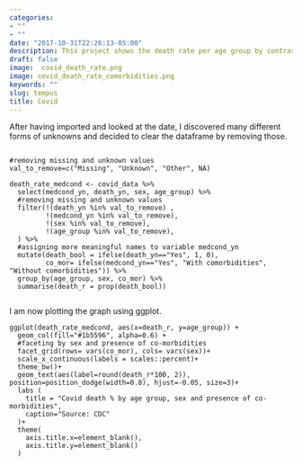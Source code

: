 ```yaml
---
categories:
- ""
- ""
date: "2017-10-31T22:26:13-05:00"
description: This project shows the death rate per age group by contrasting female and male
draft: false
image:  covid_death_rate.png
image: covid_death_rate_comorbidities.png
keywords: ""
slug: tempus
title: Covid
---
```


After having imported and looked at the date, I discovered many different forms of unknowns and decided to clear the dataframe by removing those. 

```{r, covid_death_rate2, fig7, fig.width = 12, fig.height=7}

#removing missing and unknown values
val_to_remove=c("Missing", "Unknown", "Other", NA)

death_rate_medcond <- covid_data %>% 
  select(medcond_yn, death_yn, sex, age_group) %>% 
  #removing missing and unknown values
  filter(!(death_yn %in% val_to_remove) ,
         !(medcond_yn %in% val_to_remove), 
         !(sex %in% val_to_remove),
         !(age_group %in% val_to_remove),
  ) %>%
  #assigning more meaningful names to variable medcond_yn
  mutate(death_bool = ifelse(death_yn=="Yes", 1, 0), 
         co_mor= ifelse(medcond_yn=="Yes", "With comorbidities", "Without comorbidities")) %>% 
  group_by(age_group, sex, co_mor) %>% 
  summarise(death_r = prop(death_bool))
  
```  
I am now plotting the graph using ggplot.

```
ggplot(death_rate_medcond, aes(x=death_r, y=age_group)) +
  geom_col(fill="#1b5596", alpha=0.6) +
  #faceting by sex and presence of co-morbidities
  facet_grid(rows= vars(co_mor), cols= vars(sex))+
  scale_x_continuous(labels = scales::percent)+
  theme_bw()+
  geom_text(aes(label=round(death_r*100, 2)), position=position_dodge(width=0.8), hjust=-0.05, size=3)+
  labs (
    title = "Covid death % by age group, sex and presence of co-morbidities",
    caption="Source: CDC"
  )+
  theme(
    axis.title.x=element_blank(),
    axis.title.y=element_blank()
  )
  
  ```
